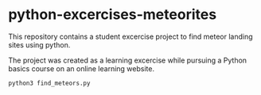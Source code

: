 # python-excercises-meteorites

This repository contains a student excercise project to find meteor landing sites using python.

The project was created as a learning excercise while pursuing a Python basics course on an online learning website.

`python3 find_meteors.py`
